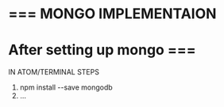 ===
MONGO IMPLEMENTAION
===
After setting up mongo ===
==========================
IN ATOM/TERMINAL STEPS
1. npm install --save mongodb
2. ... 
